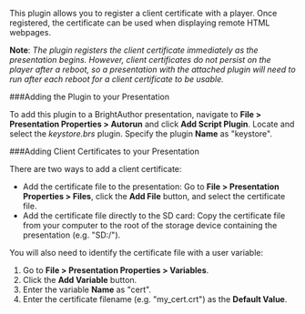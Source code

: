 <p>This plugin allows you to register a client certificate with a player. Once registered, the certificate can be used when displaying remote HTML webpages.</p>

<p><strong>Note</strong>: <em>The plugin registers the client certificate immediately as the presentation begins. However, client certificates  do not persist on the player after a reboot, so a presentation with the attached plugin will need to run after each reboot for a client certificate to be usable.</em></p>

###Adding the Plugin to your Presentation
<p>To add this plugin to a BrightAuthor presentation, navigate to <strong>File > Presentation Properties > Autorun</strong> and click <strong>Add Script Plugin</strong>. Locate and select the <em>keystore.brs</em> plugin. Specify the plugin <strong>Name</strong> as "keystore".</p>

###Adding Client Certificates to your Presentation
<p>There are two ways to add a client certificate:</p>
<ul>
<li>Add the certificate file to the presentation: Go to <strong>File > Presentation Properties > Files</strong>, click the <strong>Add File</strong> button, and select the certificate file.</li>
<li>Add the certificate file directly to the SD card: Copy the certificate file from your computer to the root of the storage device containing the presentation (e.g. "SD:/").</li>
</ul>

<p>You will also need to identify the certificate file with a user variable:</p>
<ol>
<li>Go to <strong>File > Presentation Properties > Variables</strong>.</li>
<li>Click the <strong>Add Variable</strong> button.</li>
<li>Enter the variable <strong>Name</strong> as "cert".</li>
<li>Enter the certificate filename (e.g. "my_cert.crt") as the <strong>Default Value</strong>.</li>
</ol>
